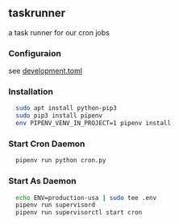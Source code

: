 ## taskrunner
a task runner for our cron jobs

### Configuraion
see [development.toml](development.toml)

### Installation
```bash
  sudo apt install python-pip3
  sudo pip3 install pipenv
  env PIPENV_VENV_IN_PROJECT=1 pipenv install
```

### Start Cron Daemon
```bash
  pipenv run python cron.py
```

### Start As Daemon
```bash
  echo ENV=production-usa | sudo tee .env
  pipenv run supervisord
  pipenv run supervisorctl start cron
```
